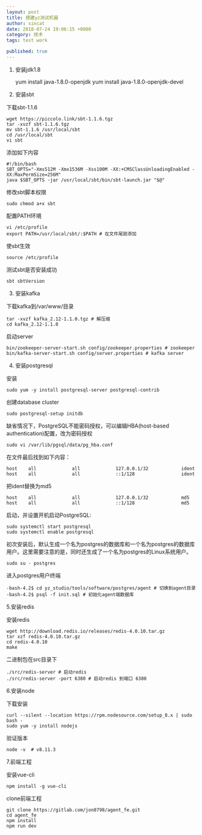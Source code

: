 ```yaml
---
layout: post
title: 搭建yz测试机器
author: sincat
date: 2018-07-24 19:06:15 +0800
category: 技术
tags: test work

published: true
---
```


1. 安装jdk1.8

    yum install java-1.8.0-openjdk
    yum install java-1.8.0-openjdk-devel
    
2. 安装sbt

下载sbt-1.1.6

    wget https://piccolo.link/sbt-1.1.6.tgz
    tar -xvzf sbt-1.1.6.tgz
    mv sbt-1.1.6 /usr/local/sbt
    cd /usr/local/sbt
    vi sbt
    
添加如下内容

    #!/bin/bash
    SBT_OPTS="-Xms512M -Xmx1536M -Xss100M -XX:+CMSClassUnloadingEnabled -XX:MaxPermSize=256M"
    java $SBT_OPTS -jar /usr/local/sbt/bin/sbt-launch.jar "$@"
    
修改sbt脚本权限

    sudo chmod a+x sbt

配置PATH环境

    vi /etc/profile
    export PATH=/usr/local/sbt/:$PATH # 在文件尾部添加
    
使sbt生效

    source /etc/profile

测试sbt是否安装成功

    sbt sbtVersion

3. 安装kafka

下载kafka到/var/www/目录

    tar -xvzf kafka_2.12-1.1.0.tgz # 解压缩
    cd kafka_2.12-1.1.0
    
启动server

    bin/zookeeper-server-start.sh config/zookeeper.properties # zookeeper
    bin/kafka-server-start.sh config/server.properties # kafka server

4. 安装postgresql

安装

    sudo yum -y install postgresql-server postgresql-contrib

创建database cluster

    sudo postgresql-setup initdb

缺省情况下，PostgreSQL不能密码授权，可以编辑HBA(host-based authentication)配置，改为密码授权

    sudo vi /var/lib/pgsql/data/pg_hba.conf

在文件最后找到如下内容：

    host    all             all             127.0.0.1/32            ident
    host    all             all             ::1/128                 ident
    
把ident替换为md5

    host    all             all             127.0.0.1/32            md5
    host    all             all             ::1/128                 md5

启动，并设置开机启动PostgreSQL:

    sudo systemctl start postgresql
    sudo systemctl enable postgresql
    
初次安装后，默认生成一个名为postgres的数据库和一个名为postgres的数据库用户。这里需要注意的是，同时还生成了一个名为postgres的Linux系统用户。

    sudo su - postgres

进入postgres用户终端

    -bash-4.2$ cd yz_studio/tools/software/postgres/agent # 切换到agent目录
    -bash-4.2$ psql -f init.sql # 初始化agent端数据库


5.安装redis

安装redis

    wget http://download.redis.io/releases/redis-4.0.10.tar.gz
    tar xzf redis-4.0.10.tar.gz
    cd redis-4.0.10
    make
    
二进制包在src目录下

    ./src/redis-server # 启动redis
    ./src/redis-server -port 6380 # 启动redis 到端口 6380


6.安装node

下载安装

    curl --silent --location https://rpm.nodesource.com/setup_8.x | sudo bash -
    sudo yum -y install nodejs
    
验证版本

    node -v  # v8.11.3

7.前端工程

安装vue-cli

    npm install -g vue-cli
    
clone前端工程
    
    git clone https://gitlab.com/jon8798/agent_fe.git
    cd agent_fe
    npm install
    npm run dev
   
    
 



